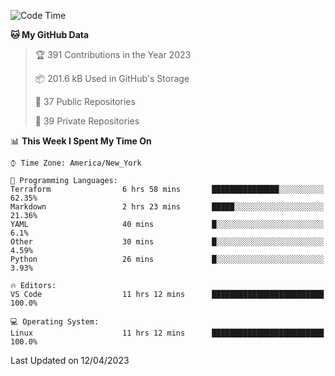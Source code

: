 <!--START_SECTION:waka-->
![Code Time](http://img.shields.io/badge/Code%20Time-178%20hrs%2022%20mins-blue)

**🐱 My GitHub Data** 

> 🏆 391 Contributions in the Year 2023
 > 
> 📦 201.6 kB Used in GitHub's Storage 
 > 
> 📜 37 Public Repositories 
 > 
> 🔑 39 Private Repositories  
 > 
📊 **This Week I Spent My Time On** 

```text
⌚︎ Time Zone: America/New_York

💬 Programming Languages: 
Terraform                6 hrs 58 mins       ███████████████░░░░░░░░░░   62.35% 
Markdown                 2 hrs 23 mins       █████░░░░░░░░░░░░░░░░░░░░   21.36% 
YAML                     40 mins             █░░░░░░░░░░░░░░░░░░░░░░░░   6.1% 
Other                    30 mins             █░░░░░░░░░░░░░░░░░░░░░░░░   4.59% 
Python                   26 mins             █░░░░░░░░░░░░░░░░░░░░░░░░   3.93%

🔥 Editors: 
VS Code                  11 hrs 12 mins      █████████████████████████   100.0%

💻 Operating System: 
Linux                    11 hrs 12 mins      █████████████████████████   100.0%

```


 Last Updated on 12/04/2023
<!--END_SECTION:waka-->